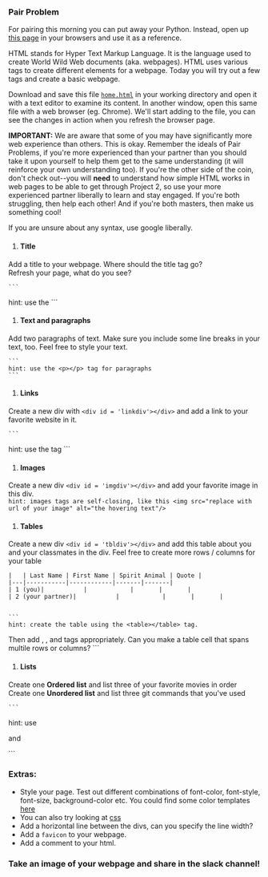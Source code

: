 ### Pair Problem
For pairing this morning you can put away your Python.  Instead, open up [this page](http://www.w3schools.com/html/default.asp) in your browsers and use it as a reference.

HTML stands for Hyper Text Markup Language. It is the language used to create World Wild Web documents (aka. webpages). HTML uses various tags to create different elements for a webpage. Today you will try out a few tags and create a basic webpage.

Download and save this file [`home.html`](./home.html) in your working directory and open it with a text editor to examine its content. In another window, open this same file with a web browser (eg. Chrome). We'll start adding to the file, you can see the changes in action when you refresh the browser page.

**IMPORTANT:** We are aware that some of you may have significantly more web experience than others.  This is okay.  Remember the ideals of Pair Problems, if you're more experienced than your partner than you should take it upon yourself to help them get to the same understanding (it will reinforce your own understanding too).  If you're the other side of the coin, don't check out--you will **need** to understand how simple HTML works in web pages to be able to get through Project 2, so use your more experienced partner liberally to learn and stay engaged.  If you're both struggling, then help each other!  And if you're both masters, then make us something cool!

If you are unsure about any syntax, use google liberally.

1. #### Title
Add a title to your webpage. Where should the title tag go?  
Refresh your page, what do you see?  

	```
hint: use the <title>my_awesome_webpage</title>
	```  
1. #### Text and paragraphs
Add two paragraphs of text. Make sure you include some line breaks in your text, too. Feel free to style your text.  

	```
	hint: use the <p></p> tag for paragraphs
	```
1. #### Links
Create a new div with `<div id = 'linkdiv'></div>` and add a link to your favorite website in it.

 	```
 hint: use the <a href=""></a> tag
 	```

1. #### Images
Create a new div `<div id = 'imgdiv'></div>` and add your favorite image in this div.  
	```
hint: images tags are self-closing, like this
<img src="replace with url of your image" alt="the hovering text"/>
	```
1. #### Tables
Create a new div `<div id = 'tbldiv'></div>` and add this table about you and your classmates in the div. Feel free to create more rows / columns for your table

	|   | Last Name | First Name | Spirit Animal | Quote |
	|---|-----------|------------|-------|-------|
	| 1 (you)|           |            |       |       |
	| 2 (your partner)|           |            |       |       |


	```
	hint: create the table using the <table></table> tag.
  Then add <tr></tr>, <th></th>, and <td></td> tags appropriately.
  Can you make a table cell that spans multile rows or columns?
	```

1. #### Lists
Create one **Ordered list** and list three of your favorite movies in order  
Create one **Unordered list** and list three git commands that you've used

	```
hint: use <ol></ol> and <ul></ul>
	```

### Extras:
 * Style your page. Test out different combinations of font-color, font-style, font-size, background-color etc. You could find some color templates [here](http://colorbrewer2.org/#type=sequential&scheme=BuGn&n=3)
  * You can also try looking at [css](http://www.w3schools.com/css/default.asp)
 * Add a horizontal line between the divs, can you specify the line width?
 * Add a `favicon` to your webpage.
 * Add a comment to your html.

### Take an image of your webpage and share in the slack channel!
